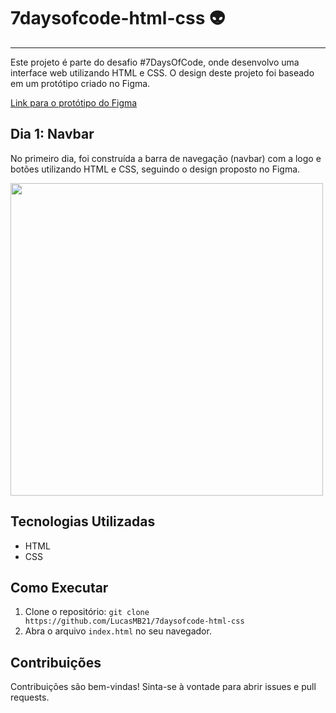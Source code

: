 # 7daysofcode-html-css 👽
---

Este projeto é parte do desafio #7DaysOfCode, onde desenvolvo uma interface web utilizando HTML e CSS. O design deste projeto foi baseado em um protótipo criado no Figma.

[Link para o protótipo do Figma](https://www.figma.com/design/mm3MLozvUDGhDRTxSLlGL5/7daysOfCode-HTML-CSS?node-id=0-9878&t=aqC3btONbioWH0dh-0)

## Dia 1: Navbar

No primeiro dia, foi construída a barra de navegação (navbar) com a logo e botões utilizando HTML e CSS, seguindo o design proposto no Figma.

<img src="https://github.com/user-attachments/assets/bc1ef8d1-b006-45f2-805a-3a1d0d8fd4b3" width="500">

## Tecnologias Utilizadas

* HTML
* CSS

## Como Executar

1.  Clone o repositório: `git clone https://github.com/LucasMB21/7daysofcode-html-css`
2.  Abra o arquivo `index.html` no seu navegador.

## Contribuições

Contribuições são bem-vindas! Sinta-se à vontade para abrir issues e pull requests.
